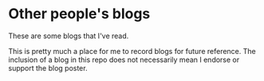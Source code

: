 # Other people's blogs
These are some blogs that I've read.

This is pretty much a place for me to record blogs for future reference. The inclusion of a blog in this repo does not necessarily mean I endorse or support the blog poster.
